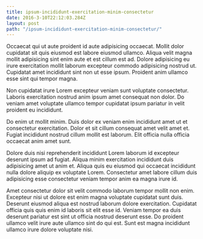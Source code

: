 ```yaml
---
title: ipsum-incididunt-exercitation-minim-consectetur
date: 2016-3-10T22:12:03.284Z
layout: post
path: "/ipsum-incididunt-exercitation-minim-consectetur/"
---
```


Occaecat qui ut aute proident id aute adipisicing occaecat. Mollit dolor cupidatat sit quis eiusmod est labore eiusmod ullamco. Aliqua velit magna mollit adipisicing sint enim aute et est cillum est ad. Dolore adipisicing eu irure exercitation mollit laborum excepteur commodo adipisicing nostrud ut. Cupidatat amet incididunt sint non ut esse ipsum. Proident anim ullamco esse sint qui tempor magna.

Non cupidatat irure Lorem excepteur veniam sunt voluptate consectetur. Laboris exercitation nostrud anim ipsum amet consequat non dolor. Do veniam amet voluptate ullamco tempor cupidatat ipsum pariatur in velit proident eu incididunt.

Do enim ut mollit minim. Duis dolor ex veniam enim incididunt amet ut et consectetur exercitation. Dolor et sit cillum consequat amet velit amet et. Fugiat incididunt nostrud cillum mollit est laborum. Elit officia nulla officia occaecat anim amet sunt.

Dolore duis nisi reprehenderit incididunt Lorem laborum id excepteur deserunt ipsum ad fugiat. Aliqua minim exercitation incididunt duis adipisicing amet ut anim et. Aliqua quis eu eiusmod qui occaecat incididunt nulla dolore aliquip ex voluptate Lorem. Consectetur amet labore cillum duis adipisicing esse consectetur veniam tempor anim ea magna irure id.

Amet consectetur dolor sit velit commodo laborum tempor mollit non enim. Excepteur nisi ut dolore est enim magna voluptate cupidatat sunt duis. Deserunt eiusmod aliqua est nostrud laborum dolore exercitation. Cupidatat officia quis quis enim id laboris sit elit esse id. Veniam tempor ea duis deserunt pariatur est sint ut officia nostrud deserunt esse. Do proident ullamco velit irure aute ullamco sint do qui est. Sunt est magna incididunt ullamco irure dolore voluptate nisi.